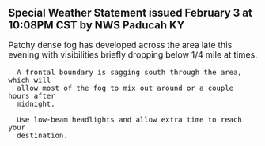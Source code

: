 <p>
   <h2>Special Weather Statement issued February 3 at 10:08PM CST by NWS Paducah KY</h2>
   <div style="font-size:120%">Patchy dense fog has developed across the area late this evening
      with visibilities briefly dropping below 1/4 mile at times.
      
      A frontal boundary is sagging south through the area, which will
      allow most of the fog to mix out around or a couple hours after
      midnight.
      
      Use low-beam headlights and allow extra time to reach your
      destination.
   </div>
</p>
